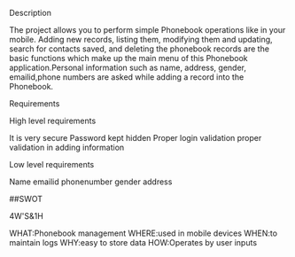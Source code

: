 Description

The project  allows you to perform simple Phonebook operations like in your mobile. Adding new records, listing them, modifying them and updating, search for contacts saved, and deleting the phonebook records are the basic functions which make up the main menu of this Phonebook application.Personal information such as name, address, gender, emailid,phone numbers are asked while adding a record into the Phonebook.

Requirements

High level requirements

It is very secure
Password kept hidden
Proper login validation
proper validation in adding information

Low level requirements

Name
emailid
phonenumber
gender
address

##SWOT

4W'S&1H

WHAT:Phonebook management
WHERE:used in mobile devices
WHEN:to maintain logs
WHY:easy to store data
HOW:Operates by user inputs
